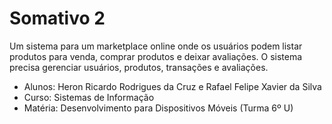 #  Somativo 2
Um sistema para um marketplace online onde os usuários podem listar produtos para venda, comprar produtos e deixar avaliações.
O sistema precisa gerenciar usuários, produtos, transações e avaliações.

- Alunos: Heron Ricardo Rodrigues da Cruz e Rafael Felipe Xavier da Silva
- Curso: Sistemas de Informação
- Matéria: Desenvolvimento para Dispositivos Móveis (Turma 6º U)
